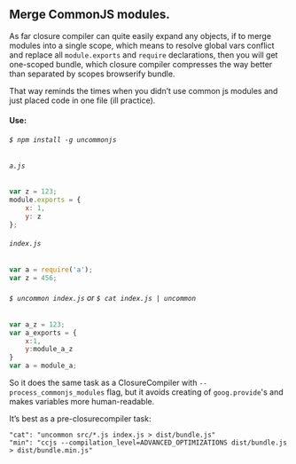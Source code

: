 ﻿## Merge CommonJS modules.

As far closure compiler can quite easily expand any objects, if to merge modules into a single scope, which means to resolve global vars conflict and replace all `module.exports` and `require` declarations, then you will get one-scoped bundle, which closure compiler compresses the way better than separated by scopes browserify bundle.

That way reminds the times when you didn’t use common js modules and just placed code in one file (ill practice).

#### Use:

###### `$ npm install -g uncommonjs`

###### `a.js`

```js
var z = 123;
module.exports = {
	x: 1,
	y: z
};
```

###### `index.js`

```js
var a = require('a');
var z = 456;
```

###### `$ uncommon index.js` or `$ cat index.js | uncommon`

```js
var a_z = 123;
var a_exports = {
	x:1,
	y:module_a_z
}
var a = module_a;
```


So it does the same task as a ClosureCompiler with `--process_commonjs_modules` flag, but it avoids creating of `goog.provide`'s and makes variables more human-readable.

It’s best as a pre-closurecompiler task:

```
"cat": "uncommon src/*.js index.js > dist/bundle.js"
"min": "ccjs --compilation_level=ADVANCED_OPTIMIZATIONS dist/bundle.js > dist/bundle.min.js"
```